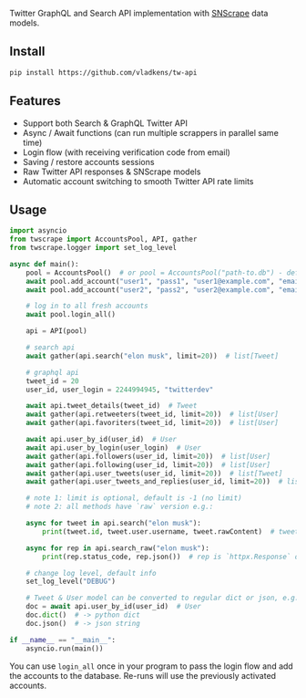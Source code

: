 Twitter GraphQL and Search API implementation with [SNScrape](https://github.com/JustAnotherArchivist/snscrape) data models.

## Install

```bash
pip install https://github.com/vladkens/tw-api
```

## Features
- Support both Search & GraphQL Twitter API
- Async / Await functions (can run multiple scrappers in parallel same time)
- Login flow (with receiving verification code from email)
- Saving / restore accounts sessions
- Raw Twitter API responses & SNScrape models
- Automatic account switching to smooth Twitter API rate limits

## Usage

```python
import asyncio
from twscrape import AccountsPool, API, gather
from twscrape.logger import set_log_level

async def main():
    pool = AccountsPool()  # or pool = AccountsPool("path-to.db") - default is `accounts.db` 
    await pool.add_account("user1", "pass1", "user1@example.com", "email_pass1")
    await pool.add_account("user2", "pass2", "user2@example.com", "email_pass2")

    # log in to all fresh accounts
    await pool.login_all()

    api = API(pool)

    # search api
    await gather(api.search("elon musk", limit=20))  # list[Tweet]

    # graphql api
    tweet_id = 20
    user_id, user_login = 2244994945, "twitterdev"

    await api.tweet_details(tweet_id)  # Tweet
    await gather(api.retweeters(tweet_id, limit=20))  # list[User]
    await gather(api.favoriters(tweet_id, limit=20))  # list[User]

    await api.user_by_id(user_id)  # User
    await api.user_by_login(user_login)  # User
    await gather(api.followers(user_id, limit=20))  # list[User]
    await gather(api.following(user_id, limit=20))  # list[User]
    await gather(api.user_tweets(user_id, limit=20))  # list[Tweet]
    await gather(api.user_tweets_and_replies(user_id, limit=20))  # list[Tweet]

    # note 1: limit is optional, default is -1 (no limit)
    # note 2: all methods have `raw` version e.g.:

    async for tweet in api.search("elon musk"):
        print(tweet.id, tweet.user.username, tweet.rawContent)  # tweet is `Tweet` object

    async for rep in api.search_raw("elon musk"):
        print(rep.status_code, rep.json())  # rep is `httpx.Response` object

    # change log level, default info
    set_log_level("DEBUG")

    # Tweet & User model can be converted to regular dict or json, e.g.:
    doc = await api.user_by_id(user_id)  # User
    doc.dict()  # -> python dict
    doc.json()  # -> json string

if __name__ == "__main__":
    asyncio.run(main())
```

You can use `login_all` once in your program to pass the login flow and add the accounts to the database. Re-runs will use the previously activated accounts.

